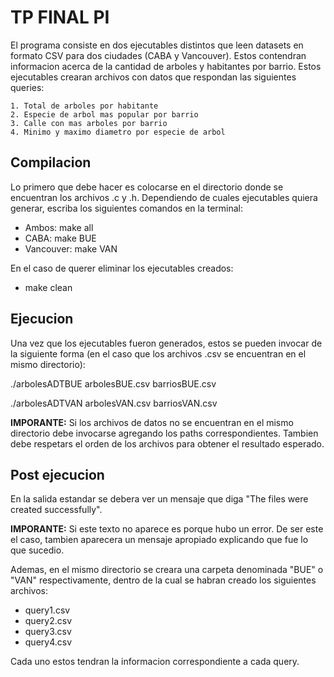 # TP FINAL PI

El programa consiste en dos ejecutables distintos que leen datasets en formato CSV para dos ciudades (CABA y Vancouver). Estos contendran informacion acerca de la cantidad de arboles y habitantes por barrio.
Estos ejecutables crearan archivos con datos que respondan las siguientes queries:

	1. Total de arboles por habitante
	2. Especie de arbol mas popular por barrio
	3. Calle con mas arboles por barrio
	4. Minimo y maximo diametro por especie de arbol


## Compilacion
Lo primero que debe hacer es colocarse en el directorio donde se encuentran los archivos .c y .h. Dependiendo de cuales ejecutables quiera generar, escriba los siguientes comandos en la terminal:
- Ambos: make all
- CABA: make BUE
- Vancouver: make VAN

En el caso de querer eliminar los ejecutables creados:
- make clean


## Ejecucion
Una vez que los ejecutables fueron generados, estos se pueden invocar de la siguiente forma (en el caso que los archivos .csv se encuentran en el mismo directorio):

./arbolesADTBUE arbolesBUE.csv barriosBUE.csv

./arbolesADTVAN arbolesVAN.csv barriosVAN.csv

**IMPORANTE:** Si los archivos de datos no se encuentran en el mismo directorio debe invocarse agregando los paths correspondientes. Tambien debe respetars el orden de los archivos para obtener el resultado esperado.


## Post ejecucion
En la salida estandar se debera ver un mensaje que diga
"The files were created successfully".

**IMPORANTE:** Si este texto no aparece es porque hubo un error. De ser este el caso, tambien aparecera un mensaje apropiado explicando que fue lo que sucedio.

Ademas, en el mismo directorio se creara una carpeta denominada "BUE" o "VAN" respectivamente, dentro de la cual se habran creado los siguientes archivos:
- query1.csv
- query2.csv
- query3.csv
- query4.csv

Cada uno estos tendran la informacion correspondiente a cada query.
